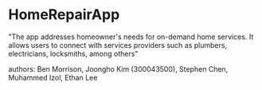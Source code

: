 # HomeRepairApp

"The app addresses homeowner's needs for on-demand home services. 
It allows users to connect with services providers such as plumbers, electricians, locksmiths, among others"

authors: Ben Morrison, Joongho Kim (300043500), Stephen Chen, Muhammed Izol, Ethan Lee
